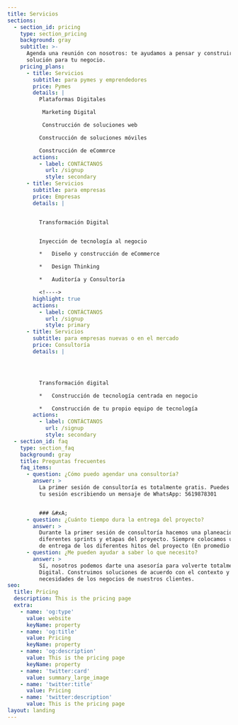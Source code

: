 ```yaml
---
title: Servicios
sections:
  - section_id: pricing
    type: section_pricing
    background: gray
    subtitle: >-
      Agenda una reunión con nosotros: te ayudamos a pensar y construir una
      solución para tu negocio.
    pricing_plans:
      - title: Servicios
        subtitle: para pymes y emprendedores
        price: Pymes
        details: |
          Plataformas Digitales

           Marketing Digital

           Construcción de soluciones web

          Construcción de soluciones móviles

          Construcción de eCommrce
        actions:
          - label: CONTÁCTANOS
            url: /signup
            style: secondary
      - title: Servicios
        subtitle: para empresas
        price: Empresas
        details: |


          Transformación Digital


          Inyección de tecnología al negocio

          *   Diseño y construcción de eCommerce

          *   Design Thinking

          *   Auditoría y Consultoría

          <!---->
        highlight: true
        actions:
          - label: CONTÁCTANOS
            url: /signup
            style: primary
      - title: Servicios
        subtitle: para empresas nuevas o en el mercado
        price: Consultoría
        details: |




          Transformación digital

          *   Construcción de tecnología centrada en negocio

          *   Construcción de tu propio equipo de tecnología
        actions:
          - label: CONTÁCTANOS
            url: /signup
            style: secondary
  - section_id: faq
    type: section_faq
    background: gray
    title: Preguntas frecuentes
    faq_items:
      - question: ¿Cómo puedo agendar una consultoría?
        answer: >
          La primer sesión de consultoría es totalmente gratis. Puedes agendar
          tu sesión escribiendo un mensaje de WhatsApp: 5619878301


          ### &#xA;
      - question: ¿Cuánto tiempo dura la entrega del proyecto?
        answer: >
          Durante la primer sesión de consultoría hacemos una planeación de los
          diferentes sprints y etapas del proyecto. Siempre colocamos una fecha
          de entrega de los diferentes hitos del proyecto (En promedio 60 días)
      - question: ¿Me pueden ayudar a saber lo que necesito?
        answer: >
          Sí, nosotros podemos darte una asesoría para volverte totalmente
          Digital. Construimos soluciones de acuerdo con el contexto y las
          necesidades de los negocios de nuestros clientes.
seo:
  title: Pricing
  description: This is the pricing page
  extra:
    - name: 'og:type'
      value: website
      keyName: property
    - name: 'og:title'
      value: Pricing
      keyName: property
    - name: 'og:description'
      value: This is the pricing page
      keyName: property
    - name: 'twitter:card'
      value: summary_large_image
    - name: 'twitter:title'
      value: Pricing
    - name: 'twitter:description'
      value: This is the pricing page
layout: landing
---
```

